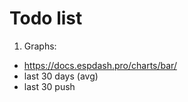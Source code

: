 # Todo list

1. Graphs:
  - https://docs.espdash.pro/charts/bar/
  - last 30 days (avg)
  - last 30 push
